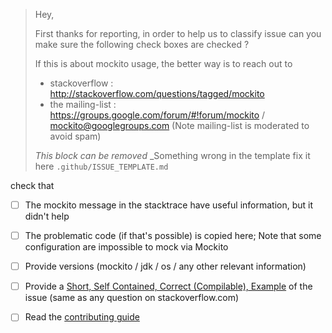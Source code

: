 > Hey,
> 
> First thanks for reporting, in order to help us to classify issue can you make sure the following check boxes are checked ?
> 
> If this is about mockito usage, the better way is to reach out to
> 
>  - stackoverflow : http://stackoverflow.com/questions/tagged/mockito
>  - the mailing-list  : https://groups.google.com/forum/#!forum/mockito / mockito@googlegroups.com
>    (Note mailing-list is moderated to avoid spam)
>
> _This block can be removed_
> _Something wrong in the template fix it here `.github/ISSUE_TEMPLATE.md`


check that

 - [ ] The mockito message in the stacktrace have useful information, but it didn't help
 - [ ] The problematic code (if that's possible) is copied here;
       Note that some configuration are impossible to mock via Mockito
 - [ ] Provide versions (mockito / jdk / os / any other relevant information)
 - [ ] Provide a [Short, Self Contained, Correct (Compilable), Example](http://sscce.org) of the issue
       (same as any question on stackoverflow.com)
 - [ ] Read the [contributing guide](https://github.com/mockito/mockito/blob/release/2.x/.github/CONTRIBUTING.md)


